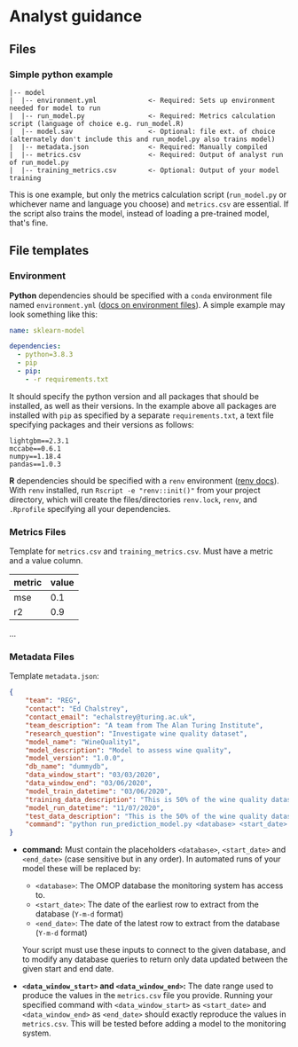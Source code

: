 # Analyst guidance

## Files

### Simple python example

```
|-- model
|  |-- environment.yml             <- Required: Sets up environment needed for model to run
|  |-- run_model.py                <- Required: Metrics calculation script (language of choice e.g. run_model.R)
|  |-- model.sav                   <- Optional: file ext. of choice (alternately don't include this and run_model.py also trains model)
|  |-- metadata.json               <- Required: Manually compiled
|  |-- metrics.csv                 <- Required: Output of analyst run of run_model.py
|  |-- training_metrics.csv        <- Optional: Output of your model training

```

This is one example, but only the metrics calculation script (`run_model.py` or whichever name and language you choose) and `metrics.csv` are essential. If the script also trains the model, instead of loading a pre-trained model, that's fine.

## File templates

### Environment

**Python** dependencies should be specified with a `conda` environment file named `environment.yml` ([docs on environment files](https://docs.conda.io/projects/conda/en/latest/user-guide/tasks/manage-environments.html#create-env-file-manually)). A simple example may look something like this:
```yaml
name: sklearn-model

dependencies:
  - python=3.8.3
  - pip
  - pip:
    - -r requirements.txt
```
It should specify the python version and all packages that should be installed, as well as their versions. In the example above all packages are installed with `pip` as specified by a separate `requirements.txt`, a text file specifying packages and their versions as follows:
```
lightgbm==2.3.1
mccabe==0.6.1
numpy==1.18.4
pandas==1.0.3
```

**R** dependencies should be specified with a `renv` environment ([renv docs](https://rstudio.github.io/renv/articles/renv.html)). With `renv` installed, run `Rscript -e "renv::init()"` from your project directory, which will create the files/directories `renv.lock`, `renv`, and `.Rprofile` specifying all your dependencies.

### Metrics Files

Template for `metrics.csv` and `training_metrics.csv`. Must have a metric and a value column.

|metric|value|
| ---  | --- |
| mse  | 0.1 |
| r2   | 0.9 |
...

### Metadata Files

Template `metadata.json`:

```JSON
{
	"team": "REG",
	"contact": "Ed Chalstrey",
	"contact_email": "echalstrey@turing.ac.uk",
	"team_description": "A team from The Alan Turing Institute",
	"research_question": "Investigate wine quality dataset",
	"model_name": "WineQuality1",
	"model_description": "Model to assess wine quality",
	"model_version": "1.0.0",
	"db_name": "dummydb",
	"data_window_start": "03/03/2020",
	"data_window_end": "03/06/2020",
	"model_train_datetime": "03/06/2020",
	"training_data_description": "This is 50% of the wine quality dataset",
	"model_run_datetime": "11/07/2020",
	"test_data_description": "This is the 50% of the wine quality dataset that was not used for training the model",
	"command": "python run_prediction_model.py <database> <start_date> <end_date>"
}
```

- **command:** Must contain the placeholders `<database>`, `<start_date>` and `<end_date>` (case sensitive but in any order). In automated runs of your model these will be replaced by:

  - `<database>`: The OMOP database the monitoring system has access to.
  - `<start_date>`: The date of the earliest row to extract from the database (`Y-m-d` format)
  - `<end_date>`: The date of the latest row to extract from the database (`Y-m-d` format)

  Your script must use these inputs to connect to the given database, and to modify any database queries to return only data updated between the given start and end date.

- **`<data_window_start>` and `<data_window_end>`:** The date range used to produce the values in the `metrics.csv` file you provide. Running your specified command with `<data_window_start>` as `<start_date>` and `<data_window_end>` as `<end_date>` should exactly reproduce the values in `metrics.csv`. This will be tested before adding a model to the monitoring system.
